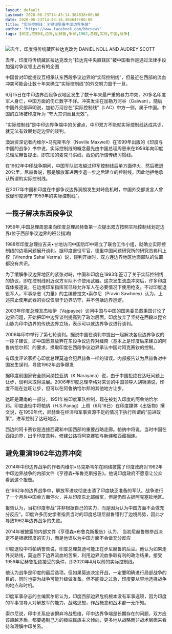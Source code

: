 ```yaml
---
layout: default
Lastmod: 2020-06-23T14:43:14.304838+00:00
date: 2020-06-23T14:43:14.304647+00:00
title: "实际控制线：关键词里看中印边界争端"
author: "https://www.facebook.com/bbcnews"
tags: [印度,控制线,边界,尼赫鲁,争议,1962,总理,实际,中国,战争]
---
```


 ![去年，印度将传统藏区拉达克改为](https://images.weserv.nl/?url=https%3A//ichef.bbci.co.uk/news/320/cpsprodpb/113F2/production/_113024607_bedf7db1-56b6-4735-abd5-4f84df02571b.jpg) DANIEL NOLL AND AUDREY SCOTT 

去年，印度将传统藏区拉达克改为“拉达克中央直辖区”被中国看作是通过法律手段加强对争议领土占有的企图

中国曾对印度提议互相承认东西段争议边界的“实际控制线”，但最近在西部的流血冲突可能会让数十年来确立“实际控制线”的外交努力毁于一旦。

6月15日在中印边界西段争议地区发生了数十年来最严重的暴力冲突，20多名印度军人身亡，中国方面的伤亡数字不详。冲突发生在加勒万河谷（Galwan）。随后中国外交部声明说，加勒万河谷在“实际控制线”（LAC）中方一侧，属于中国。中国的立场被印度斥为 “夸大其词而且无效”。

“实际控制线”是中印边界争端中的关键点，中印双方不能就实际控制线达成共识，就无法有效展划定边界的谈判。

澳洲资深记者内维尔•马克斯韦尔（Neville Maxwell）在1999年出版的《印度与中国的战争》书中说，实际控制线的概念最先由中国总理周恩来在1959年向印度总理尼赫鲁提出，即东段的麦克马洪线，西边的所谓传统习惯线。

在1962年中印战争期间，中国军队进攻越过印军控制线后单方面停火，然后撤退20公里。尼赫鲁说，那是解放军进两步退一步之后建立的控制线，因此他拒绝承认所谓的实际控制线。

在2017年中国和印度在中部争议边界洞朗发生对峙危机时，中国外交部发言人曾敦促印度遵守“1959年的实际控制线”。

一揽子解决东西段争议
----------

1959年,中国总理周恩来向印度总理尼赫鲁第一次提出双方按照实际控制线划定边界(位于西部争议边界的班公措湖)

1988年印度总理拉吉夫•甘地访问中国后印中建立了联合工作小组，就确立实际控制线的边境问题展开谈判。据印度退役军官，德里中国问题研究所的研究员弗玛上校（Virendra Sahai Verma）说，谈判开始时，双方连边界地区地面部队的位置都没有共识。

为了缓解争议边界地区的紧张对峙，中国和印度在1993年签订了关于实际控制线的协议，即在控制线附近双方军队不许使用武器。这次发生流血冲突后，许多印度媒体报道说，在边境印军指挥官已经允许军人在必要情况下使用枪支。不过印度退役军人，军事杂志《力量》的主编普拉文•索尔尼（Pravin Sawhney）认为，上述禁止使用武器的协议仅限于边界防守，并不包括边界巡逻。

2003年印度总理瓦杰帕伊（Vajpayee）访问中国与中国的国务委员戴秉国讨论了边界问题，开始把印中边界谈判提高到了政治层面。印度放弃了坚持在西段以昆仑山脉为印中边界的传统边界立场，表示可以就边界争议进行谈判。

2006年印中举行了第七轮谈判。据说中国在谈判中提出一起解决各段边界争议的一揽子建议，即中国愿意放弃在东段争议边界对藏南（基本上是印度后来建立的阿鲁纳恰尔邦）的要求，换取印度在西段争议边界承认中国对阿克赛钦的控制。

有印度评论家担心印度总理莫迪会犯尼赫鲁一样的错误。内部报告认为尼赫鲁对中国发生误判，导致1962年战争爆发

据印度前国家安全顾问纳拉亚纳（K Narayana）说，由于中国拒绝在达旺问题上让步，谈判未取得进展。2006年印度总理辛格对来访的中国领导人胡锦涛说，印度不能在达旺让步，但可以在阿鲁纳恰尔邦的其他地方让步。

达旺是藏南的一部分，1951年被印度军队控制，现在被划入印度的阿鲁纳恰尔邦。印度退役中将帕纳（H.S.Panag）上周（6月18日）在印度媒体《出版物》撰文说，在1950年代，尼赫鲁在经济和军事资源不足的情况下执行所谓的“前进政策”，进军控制了达旺地区。

西边的阿卡赛钦是连接西藏和中国西部的重要战略走廊。帕纳中将说，当时中国在西段边界，出乎印度意料，修建公路将阿克赛钦与新疆和西藏相连。

避免重演1962年边界冲突
-------------

2014年中印边界战争的作者内维尔•马克斯韦尔在网络披露了印度政府对1962年中印边界战争的内部文件《亨德森•布鲁克斯报告》。他说印度政府不愿意让公众看到这个报告。

在1962年的边界战争中，解放军进攻彻底击溃了印度缺乏准备的军队。战争进行了一个月后中国单方面停火，并从印度东北部撤军，但是仍然占据阿克塞钦地区。

报告认为，当初印度参战“并非根据自己的实力，而是因为认为中国方面不会做充分反应”。印度许多历史学者指责当时的印度总理尼赫鲁错判了边境局势，因此才导致1962年边界战争的失败。

2014年被披露的内部文件《亨德森•布鲁克斯报告》认为， 当初尼赫鲁做参战决定不是根据印度的实力，而是他误以为中国方面不会做充分反应

印度退役中将帕纳警告说，印度总理莫迪可能正在步尼赫鲁的后尘。他认为如果走外交路线，莫迪吞下边界流血的苦果，利用边界流血争取有利的政治结果，接受1959年尼赫鲁拒绝接受的条件，即2020年4月以前的实际控制线。

他认为战争是印度的最后选项。但如果莫迪决定开战，一定要明确进行局部战争的目的，同时也要为战争可能升级做准备。但不能操之过急，印度要从容地选择战争的地点和时机。

印度军事杂志的主编索尔尼认为，印度西部边界危机根本没有军事选项，因为印度的军事领导人对解放军的能力，战略思想，作战概念和战术都一无所知。

索尔尼说，印中关系应该摒弃冷战思维，印中边界争端是长期存在的问题，双方应该超越矛盾，都要遏制己方的极端民族主义倾向，更多地从战略而非战术层面来看待和理解中印关系。

